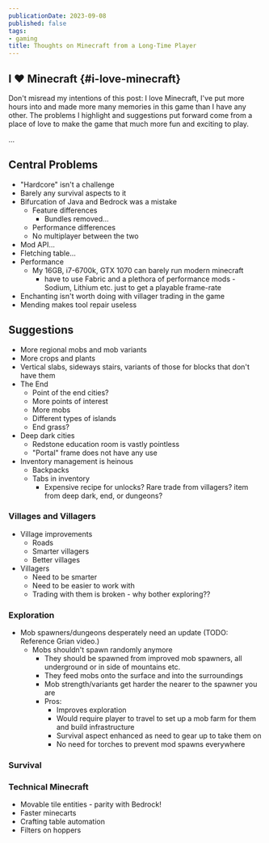 ```yaml
---
publicationDate: 2023-09-08
published: false
tags:
- gaming
title: Thoughts on Minecraft from a Long-Time Player
---
```


## I ❤ Minecraft {#i-love-minecraft}

Don't misread my intentions of this post: I love Minecraft, I've put more hours into and made more many memories in this game than I have any other. The problems I highlight and suggestions put forward come from a place of love to make the game that much more fun and exciting to play.

...

## Central Problems
* "Hardcore" isn't a challenge
* Barely any survival aspects to it
* Bifurcation of Java and Bedrock was a mistake
  * Feature differences
    * Bundles removed...
  * Performance differences
  * No multiplayer between the two
* Mod API...
* Fletching table...
* Performance
  * My 16GB, i7-6700k, GTX 1070 can barely run modern minecraft
    * have to use Fabric and a plethora of performance mods - Sodium, Lithium etc. just to get a playable frame-rate
* Enchanting isn't worth doing with villager trading in the game
* Mending makes tool repair useless

## Suggestions

* More regional mobs and mob variants
* More crops and plants
* Vertical slabs, sideways stairs, variants of those for blocks that don't have them
* The End
  * Point of the end cities?
  * More points of interest
  * More mobs
  * Different types of islands
  * End grass?
* Deep dark cities
  * Redstone education room is vastly pointless
  * "Portal" frame does not have any use
* Inventory management is heinous
  * Backpacks
  * Tabs in inventory
    * Expensive recipe for unlocks? Rare trade from villagers? item from deep dark, end, or dungeons?

### Villages and Villagers
* Village improvements
  * Roads
  * Smarter villagers
  * Better villages
* Villagers
  * Need to be smarter
  * Need to be easier to work with
  * Trading with them is broken - why bother exploring??

### Exploration
* Mob spawners/dungeons desperately need an update (TODO: Reference Grian video.)
  * Mobs shouldn't spawn randomly anymore
    * They should be spawned from improved mob spawners, all underground or in side of mountains etc.
    * They feed mobs onto the surface and into the surroundings
    * Mob strength/variants get harder the nearer to the spawner you are
    * Pros:
      * Improves exploration
      * Would require player to travel to set up a mob farm for them and build infrastructure
      * Survival aspect enhanced as need to gear up to take them on
      * No need for torches to prevent mod spawns everywhere

### Survival

### Technical Minecraft
* Movable tile entities - parity with Bedrock!
* Faster minecarts
* Crafting table automation
* Filters on hoppers